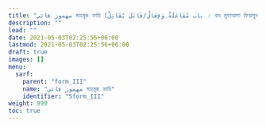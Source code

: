 ```yaml
---
title: "مهموز فائي মাহমুজ ফায়ি [باب مُفَاعَلَةٌ وَفِعَالٌ/قَاتَلَ يُقَاتِلُ । বাব মুফাআলা ফিয়ালুন / কঅতালা ইউকঅতিলু । ফর্ম III]"
description: ""
lead: ""
date: 2021-05-03T02:25:56+06:00
lastmod: 2021-05-03T02:25:56+06:00
draft: true
images: []
menu: 
  sarf:
    parent: "form_III"
    name: "مهموز فائي মাহমুজ ফায়ি"
    identifier: "5form_III"
weight: 999
toc: true
---
```



